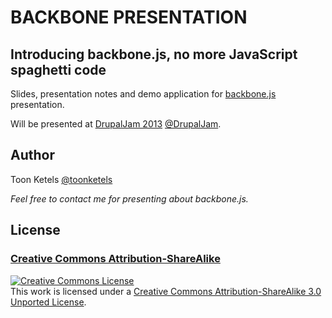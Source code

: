 BACKBONE PRESENTATION
=====================

Introducing backbone.js, no more JavaScript spaghetti code
----------------------------------------------------------

Slides, presentation notes and demo application for [backbone.js](http://backbonejs.org)
presentation.

Will be presented at [DrupalJam 2013](http://www.drupaljam.nl) [@DrupalJam](https://twitter.com/DrupalJam).


## Author

Toon Ketels
[@toonketels](https://twitter.com/toonketels)

_Feel free to contact me for presenting about backbone.js._


## License

### [Creative Commons Attribution-ShareAlike](http://creativecommons.org/licenses/by-sa/3.0)

<a rel="license" href="http://creativecommons.org/licenses/by-sa/3.0/deed.en_US"><img alt="Creative Commons License" style="border-width:0" src="http://i.creativecommons.org/l/by-sa/3.0/88x31.png" /></a><br />This work is licensed under a <a rel="license" href="http://creativecommons.org/licenses/by-sa/3.0/deed.en_US">Creative Commons Attribution-ShareAlike 3.0 Unported License</a>.